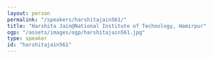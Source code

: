 ```yaml
---
layout: person
permalink: "/speakers/harshitajain561/"
title: "Harshita Jain@National Institute of Technology, Hamirpur"
ogp: "/assets/images/ogp/harshitajain561.jpg"
type: speaker
id: "harshitajain561"
---
```

